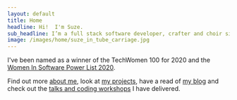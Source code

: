 ```yaml
---
layout: default
title: Home
headline: Hi!  I'm Suze.
sub_headline: I’m a full stack software developer, crafter and choir singer.
image: /images/home/suze_in_tube_carriage.jpg
---
```


I've been named as a winner of the TechWomen 100 for 2020 and the [Women In Software Power List 2020](blog/im-a-2020-women-in-software-power-list-winner/).

Find out more [about me](about), look at [my projects](coding_projects), have a read of [my blog](blog) and check out the [talks and coding workshops](public_speaking) I have delivered.
